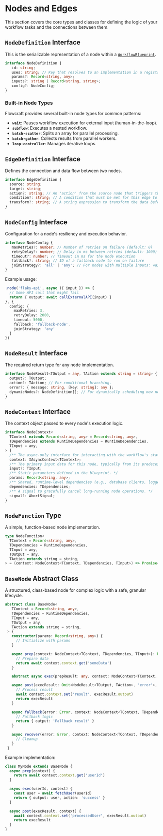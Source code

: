# Nodes and Edges

This section covers the core types and classes for defining the logic of your workflow tasks and the connections between them.

## `NodeDefinition` Interface

This is the serializable representation of a node within a [`WorkflowBlueprint`](/api/flow#workflowblueprint-interface).

```typescript
interface NodeDefinition {
   id: string;
   uses: string; // Key that resolves to an implementation in a registry.
   params?: Record<string, any>;
   inputs?: string | Record<string, string>;
   config?: NodeConfig;
}
```

### Built-in Node Types

Flowcraft provides several built-in node types for common patterns:

- **`wait`**: Pauses workflow execution for external input (human-in-the-loop).
- **`subflow`**: Executes a nested workflow.
- **`batch-scatter`**: Splits an array for parallel processing.
- **`batch-gather`**: Collects results from parallel workers.
- **`loop-controller`**: Manages iterative loops.

## `EdgeDefinition` Interface

Defines the connection and data flow between two nodes.

```typescript
interface EdgeDefinition {
  source: string;
  target: string;
  action?: string; // An 'action' from the source node that triggers this edge.
  condition?: string; // A condition that must be met for this edge to be taken.
  transform?: string; // A string expression to transform the data before passing it to the target node.
}
```

## `NodeConfig` Interface

Configuration for a node's resiliency and execution behavior.

```typescript
interface NodeConfig {
   maxRetries?: number; // Number of retries on failure (default: 0)
   retryDelay?: number; // Delay in ms between retries (default: 1000)
   timeout?: number; // Timeout in ms for the node execution
   fallback?: string; // ID of a fallback node to run on failure
   joinStrategy?: 'all' | 'any'; // For nodes with multiple inputs: wait for all or any
}
```

Example usage:

```typescript
.node('flaky-api', async ({ input }) => {
  // Some API call that might fail
  return { output: await callExternalAPI(input) }
}, {
  config: {
    maxRetries: 3,
    retryDelay: 2000,
    timeout: 5000,
    fallback: 'fallback-node',
    joinStrategy: 'any'
  }
})
```

## `NodeResult` Interface

The required return type for any node implementation.

```typescript
interface NodeResult<TOutput = any, TAction extends string = string> {
  output?: TOutput;
  action?: TAction; // For conditional branching.
  error?: { message: string, [key: string]: any };
  dynamicNodes?: NodeDefinition[]; // For dynamically scheduling new nodes.
}
```

## `NodeContext` Interface

The context object passed to every node's execution logic.

```typescript
interface NodeContext<
  TContext extends Record<string, any> = Record<string, any>,
  TDependencies extends RuntimeDependencies = RuntimeDependencies,
  TInput = any,
> {
  /** The async-only interface for interacting with the workflow's state. */
  context: IAsyncContext<TContext>;
  /** The primary input data for this node, typically from its predecessor. */
  input?: TInput;
  /** Static parameters defined in the blueprint. */
  params: Record<string, any>;
  /** Shared, runtime-level dependencies (e.g., database clients, loggers). */
  dependencies: TDependencies;
  /** A signal to gracefully cancel long-running node operations. */
  signal?: AbortSignal;
}
```

## `NodeFunction` Type

A simple, function-based node implementation.

```typescript
type NodeFunction<
  TContext = Record<string, any>,
  TDependencies = RuntimeDependencies,
  TInput = any,
  TOutput = any,
  TAction extends string = string,
> = (context: NodeContext<TContext, TDependencies, TInput>) => Promise<NodeResult<TOutput, TAction>>
```

## `BaseNode` Abstract Class

A structured, class-based node for complex logic with a safe, granular lifecycle.

```typescript
abstract class BaseNode<
   TContext = Record<string, any>,
   TDependencies = RuntimeDependencies,
   TInput = any,
   TOutput = any,
   TAction extends string = string,
 > {
   constructor(params: Record<string, any>) {
     // Initialize with params
   }

   async prep(context: NodeContext<TContext, TDependencies, TInput>): Promise<any> {
     // Prepare data
     return await context.context.get('someData')
   }

   abstract async exec(prepResult: any, context: NodeContext<TContext, TDependencies, TInput>): Promise<Omit<NodeResult<TOutput, TAction>, 'error'>>

   async post(execResult: Omit<NodeResult<TOutput, TAction>, 'error'>, context: NodeContext<TContext, TDependencies, TInput>): Promise<NodeResult<TOutput, TAction>> {
     // Process result
     await context.context.set('result', execResult.output)
     return execResult
   }

   async fallback(error: Error, context: NodeContext<TContext, TDependencies, TInput>): Promise<Omit<NodeResult<TOutput, TAction>, 'error'>> {
     // Fallback logic
     return { output: 'Fallback result' }
   }

   async recover(error: Error, context: NodeContext<TContext, TDependencies, TInput>): Promise<void> {
     // Cleanup
   }
 }
```

Example implementation:

```typescript
class MyNode extends BaseNode {
  async prep(context) {
    return await context.context.get('userId')
  }

  async exec(userId, context) {
    const user = await fetchUser(userId)
    return { output: user, action: 'success' }
  }

  async post(execResult, context) {
    await context.context.set('processedUser', execResult.output)
    return execResult
  }
}
```
